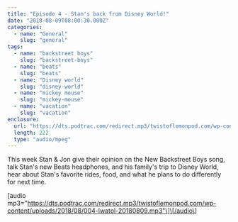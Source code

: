 ```yaml
---
title: "Episode 4 - Stan's back from Disney World!"
date: "2018-08-09T08:00:30.000Z"
categories:
  - name: "General"
    slug: "general"
tags:
  - name: "backstreet boys"
    slug: "backstreet-boys"
  - name: "beats"
    slug: "beats"
  - name: "Disney world"
    slug: "disney-world"
  - name: "mickey mouse"
    slug: "mickey-mouse"
  - name: "vacation"
    slug: "vacation"
enclosure:
  url: "https://dts.podtrac.com/redirect.mp3/twistoflemonpod.com/wp-content/uploads/2018/08/004-lwatol-20180809.mp3"
  length: 222
  type: "audio/mpeg"
---
```


This week Stan & Jon give their opinion on the New Backstreet Boys song, talk Stan's new Beats headphones, and his family's trip to Disney World, hear about Stan's favorite rides, food, and what he plans to do differently for next time.

\[audio mp3="https://dts.podtrac.com/redirect.mp3/twistoflemonpod.com/wp-content/uploads/2018/08/004-lwatol-20180809.mp3"\]\[/audio\]

